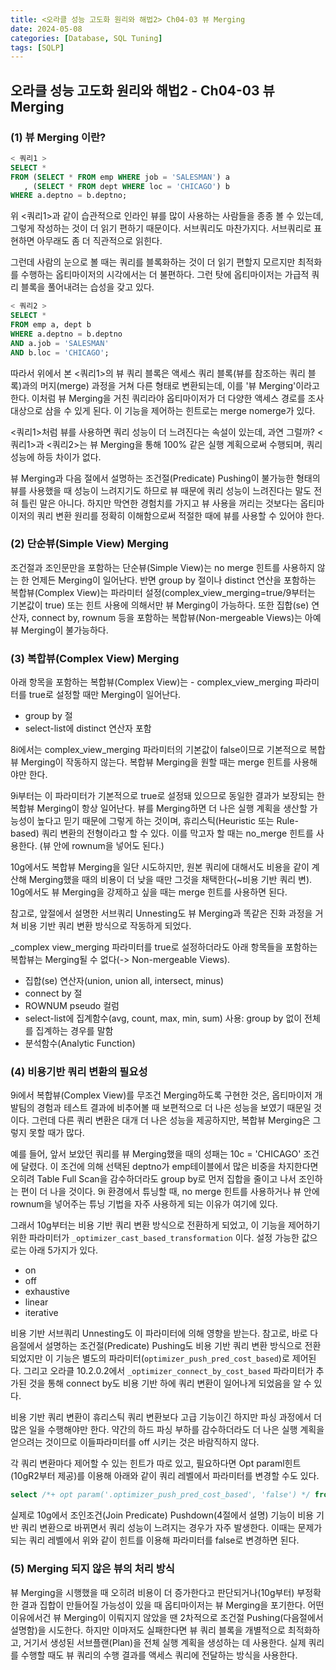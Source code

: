 ```yaml
---
title: <오라클 성능 고도화 원리와 해법2> Ch04-03 뷰 Merging
date: 2024-05-08
categories: [Database, SQL Tuning]
tags: [SQLP]
---
```


## 오라클 성능 고도화 원리와 해법2 - Ch04-03 뷰 Merging

### (1) 뷰 Merging 이란?

```sql
< 쿼리1 >
SELECT *
FROM (SELECT * FROM emp WHERE job = 'SALESMAN') a
   , (SELECT * FROM dept WHERE loc = 'CHICAGO') b
WHERE a.deptno = b.deptno;
```

위 <쿼리1>과 같이 습관적으로 인라인 뷰를 많이 사용하는 사람들을 종종 볼 수 있는데, 그렇게 작성하는 것이 더 읽기 편하기 때문이다. 서브쿼리도 마찬가지다. 서브쿼리로 표현하면 아무래도 좀 더 직관적으로 읽힌다.

그런데 사람의 눈으로 볼 때는 쿼리를 블록화하는 것이 더 읽기 편할지 모르지만 최적화를 수행하는 옵티마이저의 시각에서는 더 불편하다. 그런 탓에 옵티마이저는 가급적 쿼리 블록을 풀어내려는 습성을 갖고 있다.

```sql
< 쿼리2 >
SELECT *
FROM emp a, dept b
WHERE a.deptno = b.deptno
AND a.job = 'SALESMAN'
AND b.loc = 'CHICAGO';
```

따라서 위에서 본 <쿼리1>의 뷰 쿼리 블록은 액세스 쿼리 블록(뷰를 참조하는 쿼리 블록)과의 머지(merge) 과정을 거쳐 다른 형태로 변환되는데, 이를 '뷰 Merging'이라고 한다. 이처럼 뷰 Merging을 거친 쿼리라야 옵티마이저가 더 다양한 액세스 경로를 조사 대상으로 삼을 수 있게 된다. 이 기능을 제어하는 힌트로는 merge nomerge가 있다.

<쿼리1>처럼 뷰를 사용하면 쿼리 성능이 더 느려진다는 속설이 있는데, 과연 그럴까? <쿼리1>과 <쿼리2>는 뷰 Merging을 통해 100% 같은 실행 계획으로써 수행되며, 쿼리 성능에 하등 차이가 없다.

뷰 Merging과 다음 절에서 설명하는 조건절(Predicate) Pushing이 불가능한 형태의 뷰를 사용했을 때 성능이 느려지기도 하므로 뷰 때문에 쿼리 성능이 느려진다는 말도 전혀 틀린 말은 아니다. 하지만 막연한 경험치를 가지고 뷰 사용을 꺼리는 것보다는 옵티마이저의 쿼리 변환 원리를 정확히 이해함으로써 적절한 때에 뷰를 사용할 수 있어야 한다.

### (2) 단순뷰(Simple View) Merging

조건절과 조인문만을 포함하는 단순뷰(Simple View)는 no merge 힌트를 사용하지 않는 한 언제든 Merging이 일어난다. 반면 group by 절이나 distinct 연산을 포함하는 복합뷰(Complex View)는 파라미터 설정(complex_view_merging=true/9부터는 기본값이 true) 또는 힌트 사용에 의해서만 뷰 Merging이 가능하다. 또한 집합(se) 연산자, connect by, rownum 등을 포함하는 복합뷰(Non-mergeable Views)는 아예 뷰 Merging이 불가능하다.

### (3) 복합뷰(Complex View) Merging

아래 항목을 포함하는 복합뷰(Complex View)는 - complex_view_merging 파라미터를 true로 설정할 때만 Merging이 일어난다.

- group by 절
- select-list에 distinct 연산자 포함

8i에서는 complex_view_merging 파라미터의 기본값이 false이므로 기본적으로 복합뷰 Merging이 작동하지 않는다. 복합뷰 Merging을 원할 때는 merge 힌트를 사용해야만 한다.

9i부터는 이 파라미터가 기본적으로 true로 설정돼 있으므로 동일한 결과가 보장되는 한 복합뷰 Merging이 항상 일어난다. 뷰를 Merging하면 더 나은 실행 계획을 생산할 가능성이 높다고 믿기 때문에 그렇게 하는 것이며, 휴리스틱(Heuristic 또는 Rule-based) 쿼리 변환의 전형이라고 할 수 있다. 이를 막고자 할 때는 no_merge 힌트를 사용한다. (뷰 안에 rownum을 넣어도 된다.)

10g에서도 복합뷰 Merging을 일단 시도하지만, 원본 쿼리에 대해서도 비용을 같이 계산해 Merging했을 때의 비용이 더 낮을 때만 그것을 채택한다(~비용 기반 쿼리 변). 10g에서도 뷰 Merging을 강제하고 싶을 때는 merge 힌트를 사용하면 된다.

참고로, 앞절에서 설명한 서브쿼리 Unnesting도 뷰 Merging과 똑같은 진화 과정을 거쳐 비용 기반 쿼리 변환 방식으로 작동하게 되었다.

\_complex view_merging 파라미터를 true로 설정하더라도 아래 항목들을 포함하는 복합뷰는 Merging될 수 없다(-> Non-mergeable Views).

- 집합(se) 연산자(union, union all, intersect, minus)
- connect by 절
- ROWNUM pseudo 컬럼
- select-list에 집계함수(avg, count, max, min, sum) 사용: group by 없이 전체를 집계하는 경우를 말함
- 분석함수(Analytic Function)

### (4) 비용기반 쿼리 변환의 필요성

9i에서 복합뷰(Complex View)를 무조건 Merging하도록 구현한 것은, 옵티마이저 개발팀의 경험과 테스트 결과에 비추어볼 때 보편적으로 더 나은 성능을 보였기 때문일 것이다. 그런데 다른 쿼리 변환은 대개 더 나은 성능을 제공하지만, 복합뷰 Merging은 그렇지 못할 때가 많다.

예를 들어, 앞서 보았던 쿼리를 뷰 Merging했을 때의 성패는 10c = 'CHICAGO' 조건에 달렸다. 이 조건에 의해 선택된 deptno가 emp테이블에서 많은 비중을 차지한다면 오히려 Table Full Scan을 감수하더라도 group by로 먼저 집합을 줄이고 나서 조인하는 편이 더 나을 것이다. 9i 환경에서 튜닝할 때, no merge 힌트를 사용하거나 뷰 안에 rownum을 넣어주는 튜닝 기법을 자주 사용하게 되는 이유가 여기에 있다.

그래서 10g부터는 비용 기반 쿼리 변환 방식으로 전환하게 되었고, 이 기능을 제어하기 위한 파라미터가 `_optimizer_cast_based_transformation` 이다. 설정 가능한 값으로는 아래 5가지가 있다.

- on
- off
- exhaustive
- linear
- iterative

비용 기반 서브쿼리 Unnesting도 이 파라미터에 의해 영향을 받는다. 참고로, 바로 다음절에서 설명하는 조건절(Predicate) Pushing도 비용 기반 쿼리 변환 방식으로 전환되었지만 이 기능은 별도의 파라미터(`optimizer_push_pred_cost_based`)로 제어된다. 그리고 오라클 10.2.0.2에서 `_optimizer_connect_by_cost_based` 파라미터가 추가된 것을 통해 connect by도 비용 기반 하에 쿼리 변환이 일어나게 되었음을 알 수 있다.

비용 기반 쿼리 변환이 휴리스틱 쿼리 변환보다 고급 기능이긴 하지만 파싱 과정에서 더 많은 일을 수행해야만 한다. 약간의 하드 파싱 부하를 감수하더라도 더 나은 실행 계획을 얻으려는 것이므로 이들파라미터를 off 시키는 것은 바람직하지 않다.

각 쿼리 변환마다 제어할 수 있는 힌트가 따로 있고, 필요하다면 Opt paraml힌트(10gR2부터 제공)를 이용해 아래와 같이 쿼리 레벨에서 파라미터를 변경할 수도 있다.

```sql
select /*+ opt param('.optimizer_push_pred_cost_based', 'false') */ from ...
```

실제로 10g에서 조인조건(Join Predicate) Pushdown(4절에서 설명) 기능이 비용 기반 쿼리 변환으로 바뀌면서 쿼리 성능이 느려지는 경우가 자주 발생한다. 이때는 문제가 되는 쿼리 레벨에서 위와 같이 힌트를 이용해 파라미터를 false로 변경하면 된다.

### (5) Merging 되지 않은 뷰의 처리 방식

뷰 Merging을 시행했을 때 오히려 비용이 더 증가한다고 판단되거나(10g부터) 부정확한 결과 집합이 만들어질 가능성이 있을 때 옵티마이저는 뷰 Merging을 포기한다. 어떤 이유에서건 뷰 Merging이 이뤄지지 않았을 땐 2차적으로 조건절 Pushing(다음절에서 설명함)을 시도한다. 하지만 이마저도 실패한다면 뷰 쿼리 블록을 개별적으로 최적화하고, 거기서 생성된 서브플랜(Plan)을 전체 실행 계획을 생성하는 데 사용한다. 실제 쿼리를 수행할 때도 뷰 쿼리의 수행 결과를 액세스 쿼리에 전달하는 방식을 사용한다.

